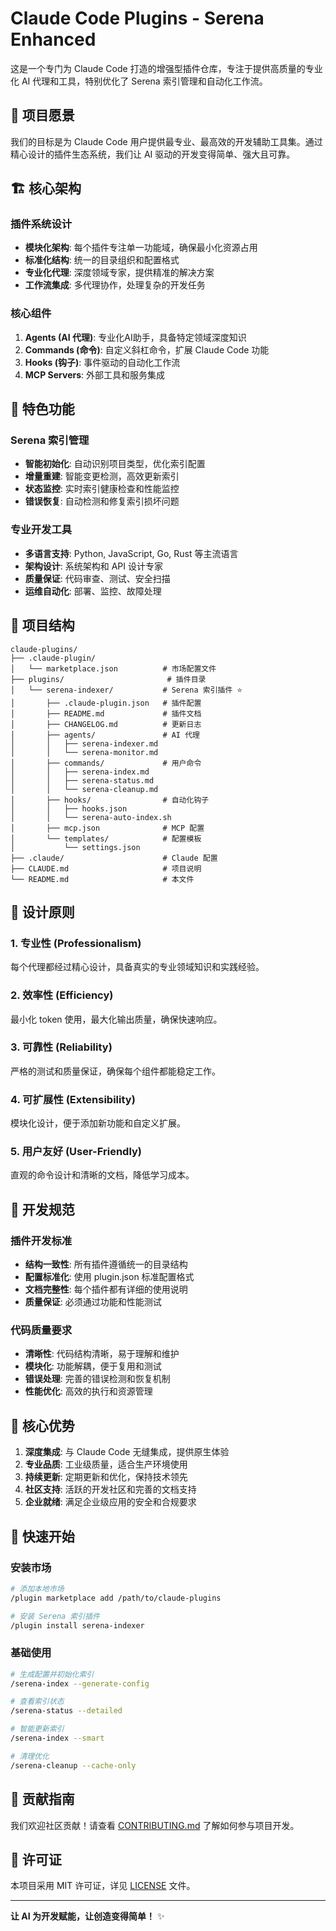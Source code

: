 # Claude Code Plugins - Serena Enhanced

这是一个专门为 Claude Code 打造的增强型插件仓库，专注于提供高质量的专业化 AI 代理和工具，特别优化了 Serena 索引管理和自动化工作流。

## 🎯 项目愿景

我们的目标是为 Claude Code 用户提供最专业、最高效的开发辅助工具集。通过精心设计的插件生态系统，我们让 AI 驱动的开发变得简单、强大且可靠。

## 🏗️ 核心架构

### 插件系统设计
- **模块化架构**: 每个插件专注单一功能域，确保最小化资源占用
- **标准化结构**: 统一的目录组织和配置格式
- **专业化代理**: 深度领域专家，提供精准的解决方案
- **工作流集成**: 多代理协作，处理复杂的开发任务

### 核心组件
1. **Agents (AI 代理)**: 专业化AI助手，具备特定领域深度知识
2. **Commands (命令)**: 自定义斜杠命令，扩展 Claude Code 功能
3. **Hooks (钩子)**: 事件驱动的自动化工作流
4. **MCP Servers**: 外部工具和服务集成

## 🚀 特色功能

### Serena 索引管理
- **智能初始化**: 自动识别项目类型，优化索引配置
- **增量重建**: 智能变更检测，高效更新索引
- **状态监控**: 实时索引健康检查和性能监控
- **错误恢复**: 自动检测和修复索引损坏问题

### 专业开发工具
- **多语言支持**: Python, JavaScript, Go, Rust 等主流语言
- **架构设计**: 系统架构和 API 设计专家
- **质量保证**: 代码审查、测试、安全扫描
- **运维自动化**: 部署、监控、故障处理

## 📁 项目结构

```
claude-plugins/
├── .claude-plugin/
│   └── marketplace.json          # 市场配置文件
├── plugins/                       # 插件目录
│   └── serena-indexer/           # Serena 索引插件 ⭐
│       ├── .claude-plugin.json   # 插件配置
│       ├── README.md             # 插件文档
│       ├── CHANGELOG.md          # 更新日志
│       ├── agents/               # AI 代理
│       │   ├── serena-indexer.md
│       │   └── serena-monitor.md
│       ├── commands/             # 用户命令
│       │   ├── serena-index.md
│       │   ├── serena-status.md
│       │   └── serena-cleanup.md
│       ├── hooks/                # 自动化钩子
│       │   ├── hooks.json
│       │   └── serena-auto-index.sh
│       ├── mcp.json              # MCP 配置
│       └── templates/            # 配置模板
│           └── settings.json
├── .claude/                      # Claude 配置
├── CLAUDE.md                     # 项目说明
└── README.md                     # 本文件
```

## 🎨 设计原则

### 1. 专业性 (Professionalism)
每个代理都经过精心设计，具备真实的专业领域知识和实践经验。

### 2. 效率性 (Efficiency)
最小化 token 使用，最大化输出质量，确保快速响应。

### 3. 可靠性 (Reliability)
严格的测试和质量保证，确保每个组件都能稳定工作。

### 4. 可扩展性 (Extensibility)
模块化设计，便于添加新功能和自定义扩展。

### 5. 用户友好 (User-Friendly)
直观的命令设计和清晰的文档，降低学习成本。

## 🔧 开发规范

### 插件开发标准
- **结构一致性**: 所有插件遵循统一的目录结构
- **配置标准化**: 使用 plugin.json 标准配置格式
- **文档完整性**: 每个插件都有详细的使用说明
- **质量保证**: 必须通过功能和性能测试

### 代码质量要求
- **清晰性**: 代码结构清晰，易于理解和维护
- **模块化**: 功能解耦，便于复用和测试
- **错误处理**: 完善的错误检测和恢复机制
- **性能优化**: 高效的执行和资源管理

## 🌟 核心优势

1. **深度集成**: 与 Claude Code 无缝集成，提供原生体验
2. **专业品质**: 工业级质量，适合生产环境使用
3. **持续更新**: 定期更新和优化，保持技术领先
4. **社区支持**: 活跃的开发社区和完善的文档支持
5. **企业就绪**: 满足企业级应用的安全和合规要求

## 🚀 快速开始

### 安装市场
```bash
# 添加本地市场
/plugin marketplace add /path/to/claude-plugins

# 安装 Serena 索引插件
/plugin install serena-indexer
```

### 基础使用
```bash
# 生成配置并初始化索引
/serena-index --generate-config

# 查看索引状态
/serena-status --detailed

# 智能更新索引
/serena-index --smart

# 清理优化
/serena-cleanup --cache-only
```

## 🤝 贡献指南

我们欢迎社区贡献！请查看 [CONTRIBUTING.md](./CONTRIBUTING.md) 了解如何参与项目开发。

## 📄 许可证

本项目采用 MIT 许可证，详见 [LICENSE](./LICENSE) 文件。

---

**让 AI 为开发赋能，让创造变得简单！** ✨